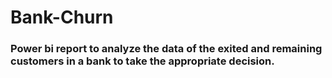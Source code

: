 # Bank-Churn
### Power bi report to analyze the data of the exited and remaining customers in a bank to take the appropriate decision.
